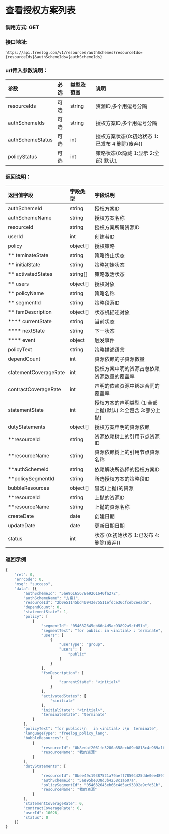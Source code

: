 # 查看授权方案列表


### 调用方式: GET

### 接口地址:

```
https://api.freelog.com/v1/resources/authSchemes?resourceIds={resourceIds}&authSchemeIds={authSchemeIds}
```

### url传入参数说明：

| 参数 | 必选 | 类型及范围 | 说明 |
| :--- | :--- | :--- | :--- |
|resourceIds|可选|string|资源ID,多个用逗号分隔|
|authSchemeIds|可选|string|授权方案ID,多个用逗号分隔|
|authSchemeStatus|可选|int|授权方案状态(0:初始状态 1:已发布 4:删除(废弃))|
|policyStatus|可选|int|策略状态(0:隐藏 1:显示 2:全部) 默认1 |

### 返回说明：

| 返回值字段 | 字段类型 | 字段说明 |
| :--- | :--- | :--- |
| authSchemeId | string | 授权方案ID |
| authSchemeName | string | 授权方案名称 |
| resourceId| string | 授权方案所属资源ID|
| userId | int | 创建者ID |
| policy | object[] | 授权策略 |
| ** teminateState | string | 策略终止状态 |
| ** initialState | string | 策略初始状态 |
| ** activatedStates | string[] | 策略激活状态 |
| ** users | object[] | 授权对象 |
| ** policyName | string | 策略名称 |
| ** segmentId | string| 策略段落ID |
| ** fsmDescription | object[] | 状态机描述对象 |
| **** currentState | string| 当前状态 |
| **** nextState | string| 下一状态 |
| **** event | object| 触发事件 |
| policyText | string | 策略描述语言 |
| dependCount| int | 资源依赖的子资源数量 |
| statementCoverageRate | int | 授权方案申明的资源占总依赖资源数量的覆盖率 |
| contractCoverageRate | int | 声明的依赖资源中绑定合同的覆盖率 |
| statementState | int | 授权方案的声明类型 (1:全部上抛(默认)  2:全包含  3:部分上抛) |
| dutyStatements | object[] | 授权方案申明的资源依赖 |
| **resourceId | string | 资源依赖树上的引用节点资源ID|
| **resourceName | string | 资源依赖树上的引用节点资源名称|
| **authSchemeId | string | 依赖解决所选择的授权方案ID|
| **policySegmentId|string| 所选授权方案的策略段ID|
| bubbleResources |  object[] | 冒泡(上抛)的资源 |
| **resourceId | string | 上抛的资源ID|
| **resourceName | string | 上抛的资源名称|
| createDate | date | 创建日期 |
| updateDate | date | 更新日期日期 |
| status | int | 状态 (0:初始状态 1:已发布 4:删除(废弃)) |


### 返回示例

```js
{
    "ret": 0,
    "errcode": 0,
    "msg": "success",
    "data": [{
        "authSchemeId": "5ae96165678e9261640fa272",
        "authSchemeName": "方案1",
        "resourceId": "2b0e51145bd40943e75511efdce36cfceb2eeada",
        "dependCount": 0,
        "statementState": 1,
        "policy": [
            {
                "segmentId": "054632645eb66c4d5ac93892a9cfd51b",
                "segmentText": "for public: in <initial> : terminate",
                "users": [
                    {
                        "userType": "group",
                        "users": [
                            "public"
                        ]
                    }
                ],
                "fsmDescription": [
                    {
                        "currentState": "<initial>"
                    }
                ],
                "activatedStates": [
                    "<initial>"
                ],
                "initialState": "<initial>",
                "terminateState": "terminate"
            }
        ],
        "policyText": "for public:\n   in <initial> :\n  terminate",
        "languageType": "freelog_policy_lang",
        "bubbleResources": [
            {
                "resourceId": "0b8edaf2061fe5280a358ecb09e0818c4c989a1b",
                "resourceName": "我的资源"
            }
        ],
        "dutyStatements": [
            {
                "resourceId": "0bee49c19387521a79aeff78504425dde0ee4897",
                "authSchemeId": "5ae95be038d3b4258c1a607a",
                "policySegmentId": "054632645eb66c4d5ac93892a9cfd51b",
                "resourceName": "我的资源"
            }
        ],
        "statementCoverageRate": 0,
        "contractCoverageRate": 0,
        "userId": 10026,
        "status": 0
    }]
}
```
